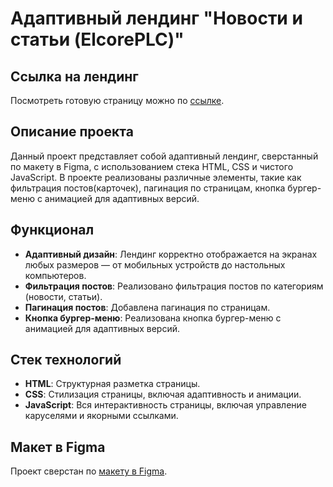 # Адаптивный лендинг "Новости и статьи (ElcorePLC)"

## Ссылка на лендинг

Посмотреть готовую страницу можно по [ссылке](https://antonpnv.github.io/elcoreplc/).

## Описание проекта

Данный проект представляет собой адаптивный лендинг, сверстанный по макету в Figma, с использованием стека HTML, CSS и чистого JavaScript. В проекте реализованы различные элементы, такие как фильтрация постов(карточек), пагинация по страницам, кнопка бургер-меню с анимацией для адаптивных версий.

## Функционал

- **Адаптивный дизайн**: Лендинг корректно отображается на экранах любых размеров — от мобильных устройств до настольных компьютеров.
- **Фильтрация постов**: Реализовано фильтрация постов по категориям (новости, статьи).
- **Пагинация постов**: Добавлена пагинация по страницам.
- **Кнопка бургер-меню**: Реализована кнопка бургер-меню с анимацией для адаптивных версий.

## Стек технологий

- **HTML**: Структурная разметка страницы.
- **CSS**: Стилизация страницы, включая адаптивность и анимации.
- **JavaScript**: Вся интерактивность страницы, включая управление каруселями и якорными ссылками.

## Макет в Figma

Проект сверстан по [макету в Figma](https://www.figma.com/design/XU7bbOeldKwnTb6aIhVyyS/HTML-test-prj1?node-id=245-314&node-type=frame&t=0KInsmfplqs10ooR-0).
